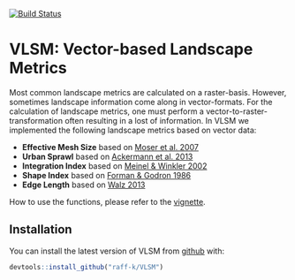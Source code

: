 
<!-- README.md is generated from README.Rmd. Please edit that file -->
[![Build Status](https://api.travis-ci.org/raff-k/VLSM.svg?branch=master)](https://travis-ci.org/raff-k/VLSM)

VLSM: Vector-based Landscape Metrics
====================================

Most common landscape metrics are calculated on a raster-basis. However, sometimes landscape information come along in vector-formats. For the calculation of landscape metrics, one must perform a vector-to-raster-transformation often resulting in a lost of information. In VLSM we implemented the following landscape metrics based on vector data:

-   **Effective Mesh Size** based on [Moser et al. 2007](https://doi.org/10.1007/s10980-006-9023-0)
-   **Urban Sprawl** based on [Ackermann et al. 2013](https://www.schulthess.com/buchshop/detail/ISBN-9783784340326/Ackermann-Werne-Schweiger-Manue-Sukopp-Ulrich-fuer-Naturschutz-BfN-Bundesam-Editor/Indikatoren-zur-biologischen-Vielfalt?bpmbutton211549=1&bpmtoken=)
-   **Integration Index** based on [Meinel & Winkler 2002](https://www2.ioer.de/recherche/pdf/2002_meinel_earsel.pdf)
-   **Shape Index** based on [Forman & Godron 1986](https://link.springer.com/journal/10980)
-   **Edge Length** based on [Walz 2013](http://rosdok.uni-rostock.de/file/rosdok_disshab_0000000980/rosdok_derivate_0000005089/Habilitationsschrift_Walz_2013.pdf)

How to use the functions, please refer to the [vignette]().

Installation
------------

You can install the latest version of VLSM from [github](https://github.com/raff-k/VLSM) with:

``` r
devtools::install_github("raff-k/VLSM")
```
